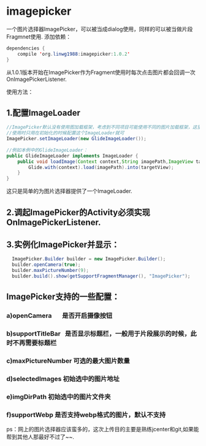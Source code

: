 # imagepicker

一个图片选择器ImagePicker，可以被当成dialog使用，同样的可以被当做片段Fragmnet使用.
添加依赖：
~~~Java
dependencies {
    compile 'org.linwg1988:imagepicker:1.0.2'
}
~~~
从1.0.1版本开始在ImagePicker作为Fragment使用时每次点击图片都会回调一次OnImagePickerListener.

使用方法：

## 1.配置ImageLoader
~~~Java
//ImagePicker默认没有使用图加载框架，考虑到不同项目可能使用不同的图片加载框架，这里讲图片的加载过程分离出来，
//使用时只用在初始化的时候配置这个ImageLoader就可
ImagePicker.setImageLoader(new GlideImageLoader());
    
//例如本例中的GlideImageLoader：
public GlideImageLoader implements ImageLoader {
    public void loadImage(Context context,String imagePath,ImageView targetView){
        Glide.with(context).load(imagePath).into(targetView);
    }
}
~~~
这只是简单的为图片选择器提供了一个ImageLoader.

## 2.调起ImagePicker的Activity必须实现OnImagePickerListener.
## 3.实例化ImagePicker并显示：
~~~Java
  ImagePicker.Builder builder = new ImagePicker.Builder();
  builder.openCamera(true);
  builder.maxPictureNumber(9);
  builder.build().show(getSupportFragmentManager(), "ImagePicker");
~~~
## ImagePicker支持的一些配置：</br>
### a)openCamera        是否开启摄像按钮</br>
### b)supportTitleBar   是否显示标题栏，一般用于片段展示的时候，此时不再需要标题栏</br>
### c)maxPictureNumber  可选的最大图片数量</br>
### d)selectedImages    初始选中的图片地址</br>
### e)imgDirPath        初始选中的图片文件夹</br>
### f)supportWebp       是否支持webp格式的图片，默认不支持</br>

ps：网上的图片选择器应该蛮多的，这次上传目的主要是熟练jcenter和git,如果能帮到其他人那最好不过了~~.
